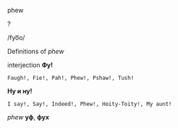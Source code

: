phew

?

/fyo͞o/

Definitions of _phew_

interjection
**Фу!**

    Faugh!, Fie!, Pah!, Phew!, Pshaw!, Tush!
**Ну и ну!**

    I say!, Say!, Indeed!, Phew!, Hoity-Toity!, My aunt!

_phew_
**уф**, **фух**